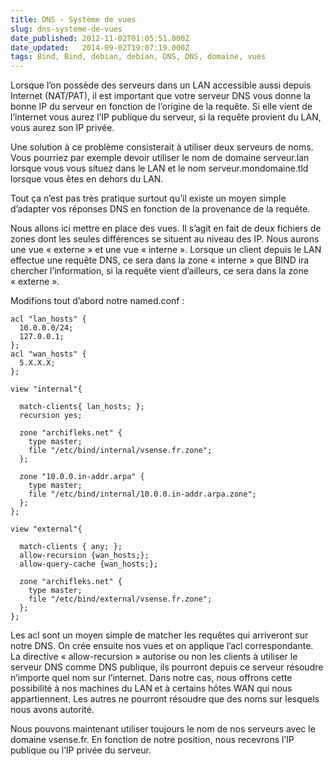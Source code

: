 ```yaml
---
title: DNS - Système de vues
slug: dns-systeme-de-vues
date_published: 2012-11-02T01:05:51.000Z
date_updated:   2014-09-02T19:07:19.000Z
tags: Bind, Bind, debian, debian, DNS, DNS, domaine, vues
---
```



Lorsque l’on possède des serveurs dans un LAN accessible aussi depuis Internet (NAT/PAT), il est important que votre serveur DNS vous donne la bonne IP du serveur en fonction de l’origine de la requête. Si elle vient de l’internet vous aurez l’IP publique du serveur, si la requête provient du LAN, vous aurez son IP privée.

Une solution à ce problème consisterait à utiliser deux serveurs de noms. Vous pourriez par exemple devoir utiliser le nom de domaine serveur.lan lorsque vous vous situez dans le LAN et le nom serveur.mondomaine.tld lorsque vous êtes en dehors du LAN.

Tout ça n’est pas très pratique surtout qu’il existe un moyen simple d’adapter vos réponses DNS en fonction de la provenance de la requête.

Nous allons ici mettre en place des vues. Il s’agit en fait de deux fichiers de zones dont les seules différences se situent au niveau des IP. Nous aurons une vue « externe » et une vue « interne ». Lorsque un client depuis le LAN effectue une requête DNS, ce sera dans la zone « interne » que BIND ira chercher l’information, si la requête vient d’ailleurs, ce sera dans la zone « externe ».

Modifions tout d’abord notre named.conf :

```
acl "lan_hosts" {         
  10.0.0.0/24;         
  127.0.0.1; 
};
acl "wan_hosts" {         
  5.X.X.X; 
}; 

view "internal"{

  match-clients{ lan_hosts; }; 
  recursion yes; 

  zone "archifleks.net" {                 
    type master;                 
    file "/etc/bind/internal/vsense.fr.zone";         
  };         

  zone "10.0.0.in-addr.arpa" {                
    type master;                 
    file "/etc/bind/internal/10.0.0.in-addr.arpa.zone";         
  }; 
}; 

view "external"{ 

  match-clients { any; };
  allow-recursion {wan_hosts;}; 
  allow-query-cache {wan_hosts;}; 

  zone "archifleks.net" { 
    type master; 
    file "/etc/bind/external/vsense.fr.zone"; 
  }; 
};

```
Les acl sont un moyen simple de matcher les requêtes qui arriveront sur notre DNS. On crée ensuite nos vues et on applique l’acl correspondante. La directive « allow-recursion » autorise ou non les clients à utiliser le serveur DNS comme DNS publique, ils pourront depuis ce serveur résoudre n’importe quel nom sur l’internet. Dans notre cas, nous offrons cette possibilité à nos machines du LAN et à certains hôtes WAN qui nous appartiennent. Les autres ne pourront résoudre que des noms sur lesquels nous avons autorité.

Nous pouvons maintenant utiliser toujours le nom de nos serveurs avec le domaine vsense.fr. En fonction de notre position, nous recevrons l’IP publique ou l’IP privée du serveur.
